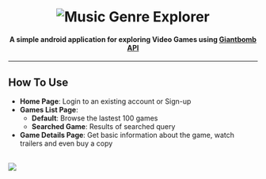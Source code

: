 <h1 align="center">
<img src="https://i.imgur.com/zX8Paq2.png" alt="Music Genre Explorer">
</h1>

<h4 align="center">A simple android application for exploring Video Games using <a href="https://www.giantbomb.com/api/">Giantbomb API</a></h4>

---

## How To Use

- <b>Home Page</b>: Login to an existing account or Sign-up
- <b>Games List Page</b>:
    - <b>Default</b>: Browse the lastest 100 games
    - <b>Searched Game</b>: Results of searched query
- <b>Game Details Page</b>: Get basic information about the game, watch trailers and even buy a copy

<br>
<img src="https://i.imgur.com/aBU5P8X.png">
